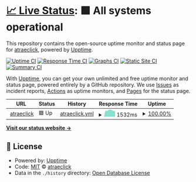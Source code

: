 # [📈 Live Status](https://atraeclick.github.io/status): <!--live status--> **🟩 All systems operational**

This repository contains the open-source uptime monitor and status page for [atraeclick](https://atraeclick.github.io/status), powered by [Upptime](https://github.com/upptime/upptime).

[![Uptime CI](https://github.com/atraeclick/status/workflows/Uptime%20CI/badge.svg)](https://github.com/atraeclick/status/actions?query=workflow%3A%22Uptime+CI%22)
[![Response Time CI](https://github.com/atraeclick/status/workflows/Response%20Time%20CI/badge.svg)](https://github.com/atraeclick/status/actions?query=workflow%3A%22Response+Time+CI%22)
[![Graphs CI](https://github.com/atraeclick/status/workflows/Graphs%20CI/badge.svg)](https://github.com/atraeclick/status/actions?query=workflow%3A%22Graphs+CI%22)
[![Static Site CI](https://github.com/atraeclick/status/workflows/Static%20Site%20CI/badge.svg)](https://github.com/atraeclick/status/actions?query=workflow%3A%22Static+Site+CI%22)
[![Summary CI](https://github.com/atraeclick/status/workflows/Summary%20CI/badge.svg)](https://github.com/atraeclick/status/actions?query=workflow%3A%22Summary+CI%22)

With [Upptime](https://upptime.js.org), you can get your own unlimited and free uptime monitor and status page, powered entirely by a GitHub repository. We use [Issues](https://github.com/atraeclick/status/issues) as incident reports, [Actions](https://github.com/atraeclick/status/actions) as uptime monitors, and [Pages](https://atraeclick.github.io/status) for the status page.

<!--start: status pages-->
<!-- This summary is generated by Upptime (https://github.com/upptime/upptime) -->
<!-- Do not edit this manually, your changes will be overwritten -->
<!-- prettier-ignore -->
| URL | Status | History | Response Time | Uptime |
| --- | ------ | ------- | ------------- | ------ |
| <img alt="" src="https://icons.duckduckgo.com/ip3/atraeclick.com.ico" height="13"> [atraeclick](https://atraeclick.com) | 🟩 Up | [atraeclick.yml](https://github.com/atraeclick/status/commits/HEAD/history/atraeclick.yml) | <details><summary><img alt="Response time graph" src="./graphs/atraeclick/response-time-week.png" height="20"> 1532ms</summary><br><a href="https://atraeclick.github.io/status/history/atraeclick"><img alt="Response time 1927" src="https://img.shields.io/endpoint?url=https%3A%2F%2Fraw.githubusercontent.com%2Fatraeclick%2Fstatus%2FHEAD%2Fapi%2Fatraeclick%2Fresponse-time.json"></a><br><a href="https://atraeclick.github.io/status/history/atraeclick"><img alt="24-hour response time 1697" src="https://img.shields.io/endpoint?url=https%3A%2F%2Fraw.githubusercontent.com%2Fatraeclick%2Fstatus%2FHEAD%2Fapi%2Fatraeclick%2Fresponse-time-day.json"></a><br><a href="https://atraeclick.github.io/status/history/atraeclick"><img alt="7-day response time 1532" src="https://img.shields.io/endpoint?url=https%3A%2F%2Fraw.githubusercontent.com%2Fatraeclick%2Fstatus%2FHEAD%2Fapi%2Fatraeclick%2Fresponse-time-week.json"></a><br><a href="https://atraeclick.github.io/status/history/atraeclick"><img alt="30-day response time 1419" src="https://img.shields.io/endpoint?url=https%3A%2F%2Fraw.githubusercontent.com%2Fatraeclick%2Fstatus%2FHEAD%2Fapi%2Fatraeclick%2Fresponse-time-month.json"></a><br><a href="https://atraeclick.github.io/status/history/atraeclick"><img alt="1-year response time 1986" src="https://img.shields.io/endpoint?url=https%3A%2F%2Fraw.githubusercontent.com%2Fatraeclick%2Fstatus%2FHEAD%2Fapi%2Fatraeclick%2Fresponse-time-year.json"></a></details> | <details><summary><a href="https://atraeclick.github.io/status/history/atraeclick">100.00%</a></summary><a href="https://atraeclick.github.io/status/history/atraeclick"><img alt="All-time uptime 97.00%" src="https://img.shields.io/endpoint?url=https%3A%2F%2Fraw.githubusercontent.com%2Fatraeclick%2Fstatus%2FHEAD%2Fapi%2Fatraeclick%2Fuptime.json"></a><br><a href="https://atraeclick.github.io/status/history/atraeclick"><img alt="24-hour uptime 100.00%" src="https://img.shields.io/endpoint?url=https%3A%2F%2Fraw.githubusercontent.com%2Fatraeclick%2Fstatus%2FHEAD%2Fapi%2Fatraeclick%2Fuptime-day.json"></a><br><a href="https://atraeclick.github.io/status/history/atraeclick"><img alt="7-day uptime 100.00%" src="https://img.shields.io/endpoint?url=https%3A%2F%2Fraw.githubusercontent.com%2Fatraeclick%2Fstatus%2FHEAD%2Fapi%2Fatraeclick%2Fuptime-week.json"></a><br><a href="https://atraeclick.github.io/status/history/atraeclick"><img alt="30-day uptime 100.00%" src="https://img.shields.io/endpoint?url=https%3A%2F%2Fraw.githubusercontent.com%2Fatraeclick%2Fstatus%2FHEAD%2Fapi%2Fatraeclick%2Fuptime-month.json"></a><br><a href="https://atraeclick.github.io/status/history/atraeclick"><img alt="1-year uptime 96.68%" src="https://img.shields.io/endpoint?url=https%3A%2F%2Fraw.githubusercontent.com%2Fatraeclick%2Fstatus%2FHEAD%2Fapi%2Fatraeclick%2Fuptime-year.json"></a></details>

<!--end: status pages-->

[**Visit our status website →**](https://atraeclick.github.io/status)

## 📄 License

- Powered by: [Upptime](https://github.com/upptime/upptime)
- Code: [MIT](./LICENSE) © [atraeclick](https://atraeclick.github.io/status)
- Data in the `./history` directory: [Open Database License](https://opendatacommons.org/licenses/odbl/1-0/)
